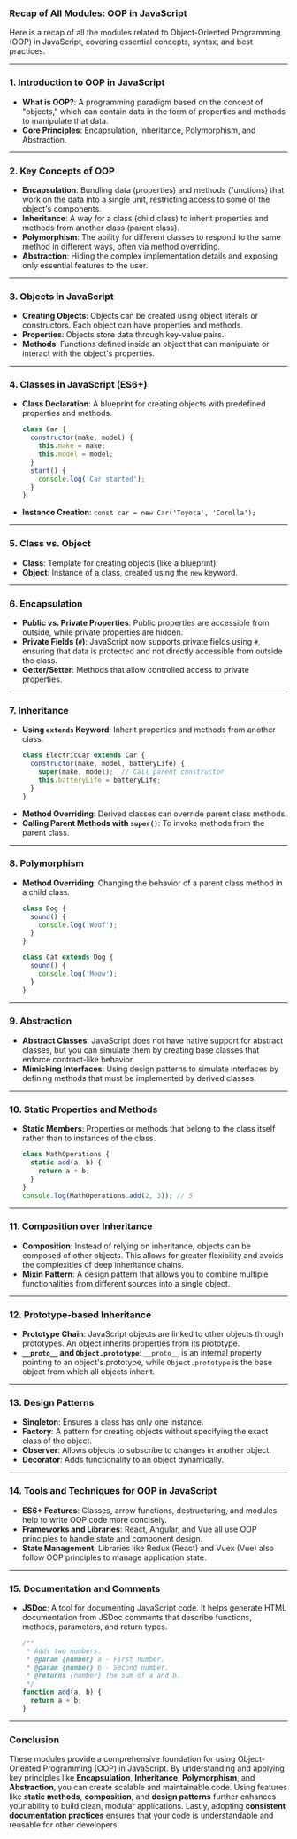 ### **Recap of All Modules: OOP in JavaScript**

Here is a recap of all the modules related to Object-Oriented Programming (OOP) in JavaScript, covering essential concepts, syntax, and best practices.

---

### **1. Introduction to OOP in JavaScript**
- **What is OOP?**: A programming paradigm based on the concept of "objects," which can contain data in the form of properties and methods to manipulate that data.
- **Core Principles**: Encapsulation, Inheritance, Polymorphism, and Abstraction.

---

### **2. Key Concepts of OOP**
- **Encapsulation**: Bundling data (properties) and methods (functions) that work on the data into a single unit, restricting access to some of the object's components.
- **Inheritance**: A way for a class (child class) to inherit properties and methods from another class (parent class).
- **Polymorphism**: The ability for different classes to respond to the same method in different ways, often via method overriding.
- **Abstraction**: Hiding the complex implementation details and exposing only essential features to the user.

---

### **3. Objects in JavaScript**
- **Creating Objects**: Objects can be created using object literals or constructors. Each object can have properties and methods.
- **Properties**: Objects store data through key-value pairs.
- **Methods**: Functions defined inside an object that can manipulate or interact with the object's properties.

---

### **4. Classes in JavaScript (ES6+)**
- **Class Declaration**: A blueprint for creating objects with predefined properties and methods.
  ```javascript
  class Car {
    constructor(make, model) {
      this.make = make;
      this.model = model;
    }
    start() {
      console.log('Car started');
    }
  }
  ```
- **Instance Creation**: `const car = new Car('Toyota', 'Corolla');`

---

### **5. Class vs. Object**
- **Class**: Template for creating objects (like a blueprint).
- **Object**: Instance of a class, created using the `new` keyword.

---

### **6. Encapsulation**
- **Public vs. Private Properties**: Public properties are accessible from outside, while private properties are hidden.
- **Private Fields (`#`)**: JavaScript now supports private fields using `#`, ensuring that data is protected and not directly accessible from outside the class.
- **Getter/Setter**: Methods that allow controlled access to private properties.

---

### **7. Inheritance**
- **Using `extends` Keyword**: Inherit properties and methods from another class.
  ```javascript
  class ElectricCar extends Car {
    constructor(make, model, batteryLife) {
      super(make, model);  // Call parent constructor
      this.batteryLife = batteryLife;
    }
  }
  ```
- **Method Overriding**: Derived classes can override parent class methods.
- **Calling Parent Methods with `super()`**: To invoke methods from the parent class.

---

### **8. Polymorphism**
- **Method Overriding**: Changing the behavior of a parent class method in a child class.
  ```javascript
  class Dog {
    sound() {
      console.log('Woof');
    }
  }
  
  class Cat extends Dog {
    sound() {
      console.log('Meow');
    }
  }
  ```

---

### **9. Abstraction**
- **Abstract Classes**: JavaScript does not have native support for abstract classes, but you can simulate them by creating base classes that enforce contract-like behavior.
- **Mimicking Interfaces**: Using design patterns to simulate interfaces by defining methods that must be implemented by derived classes.

---

### **10. Static Properties and Methods**
- **Static Members**: Properties or methods that belong to the class itself rather than to instances of the class.
  ```javascript
  class MathOperations {
    static add(a, b) {
      return a + b;
    }
  }
  console.log(MathOperations.add(2, 3)); // 5
  ```

---

### **11. Composition over Inheritance**
- **Composition**: Instead of relying on inheritance, objects can be composed of other objects. This allows for greater flexibility and avoids the complexities of deep inheritance chains.
- **Mixin Pattern**: A design pattern that allows you to combine multiple functionalities from different sources into a single object.

---

### **12. Prototype-based Inheritance**
- **Prototype Chain**: JavaScript objects are linked to other objects through prototypes. An object inherits properties from its prototype.
- **`__proto__` and `Object.prototype`**: `__proto__` is an internal property pointing to an object's prototype, while `Object.prototype` is the base object from which all objects inherit.

---

### **13. Design Patterns**
- **Singleton**: Ensures a class has only one instance.
- **Factory**: A pattern for creating objects without specifying the exact class of the object.
- **Observer**: Allows objects to subscribe to changes in another object.
- **Decorator**: Adds functionality to an object dynamically.

---

### **14. Tools and Techniques for OOP in JavaScript**
- **ES6+ Features**: Classes, arrow functions, destructuring, and modules help to write OOP code more concisely.
- **Frameworks and Libraries**: React, Angular, and Vue all use OOP principles to handle state and component design.
- **State Management**: Libraries like Redux (React) and Vuex (Vue) also follow OOP principles to manage application state.

---

### **15. Documentation and Comments**
- **JSDoc**: A tool for documenting JavaScript code. It helps generate HTML documentation from JSDoc comments that describe functions, methods, parameters, and return types.
  ```javascript
  /**
   * Adds two numbers.
   * @param {number} a - First number.
   * @param {number} b - Second number.
   * @returns {number} The sum of a and b.
   */
  function add(a, b) {
    return a + b;
  }
  ```

---

### **Conclusion**

These modules provide a comprehensive foundation for using Object-Oriented Programming (OOP) in JavaScript. By understanding and applying key principles like **Encapsulation**, **Inheritance**, **Polymorphism**, and **Abstraction**, you can create scalable and maintainable code. Using features like **static methods**, **composition**, and **design patterns** further enhances your ability to build clean, modular applications. Lastly, adopting **consistent documentation practices** ensures that your code is understandable and reusable for other developers.
